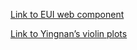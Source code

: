 [Link to EUI web component](https://cns-iu.github.io/hubmap-2021-kaggle-blocks/)

[Link to Yingnan’s violin plots](https://juyingnan.github.io/tempio/html/kaggle_crypt_violin.html )